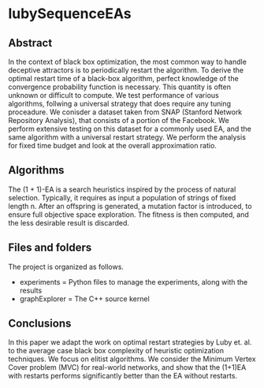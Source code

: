 # lubySequenceEAs
## Abstract
In the context of black box optimization, the most common way to handle deceptive attractors is to periodically restart the algorithm. To derive the optimal restart time of a black-box algorithm, perfect knowledge of the convergence probability function is necessary. This quantity is often unknown or difficult to compute. We test performance of various algorithms, follwing a universal strategy that does require any tuning proceadure.
We conisder a dataset taken from SNAP (Stanford Network Repository Analysis), that consists of a portion of the Facebook. We perform extensive testing on this dataset for a commonly used EA, and the same algorithm with a universal restart strategy. We perform the analysis for fixed time budget and look at the overall approximation ratio. 

## Algorithms

The (1 + 1)-EA is a search heuristics inspired by the process of natural selection. Typically, it requires as input a population of strings of fixed length n. After an offspring is generated, a mutation factor is introduced, to ensure full objective space exploration. The fitness is then computed, and the less desirable result is discarded.

## Files and folders
The project is organized as follows.

* experiments = Python files to manage the experiments, along with the results
* graphExplorer = The C++ source kernel

## Conclusions
In this paper we adapt the work on optimal restart strategies by Luby et. al. to the average case black box complexity of heuristic optimization techniques. We focus on elitist algorithms. We consider the Minimum Vertex Cover problem (MVC) for real-world networks, and show that the (1+1)EA with restarts performs significantly better than the EA without restarts.
